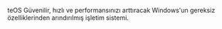 teOS
Güvenilir, hızlı ve performansınızı arttıracak Windows'un gereksiz özelliklerinden arındırılmış işletim sistemi.
